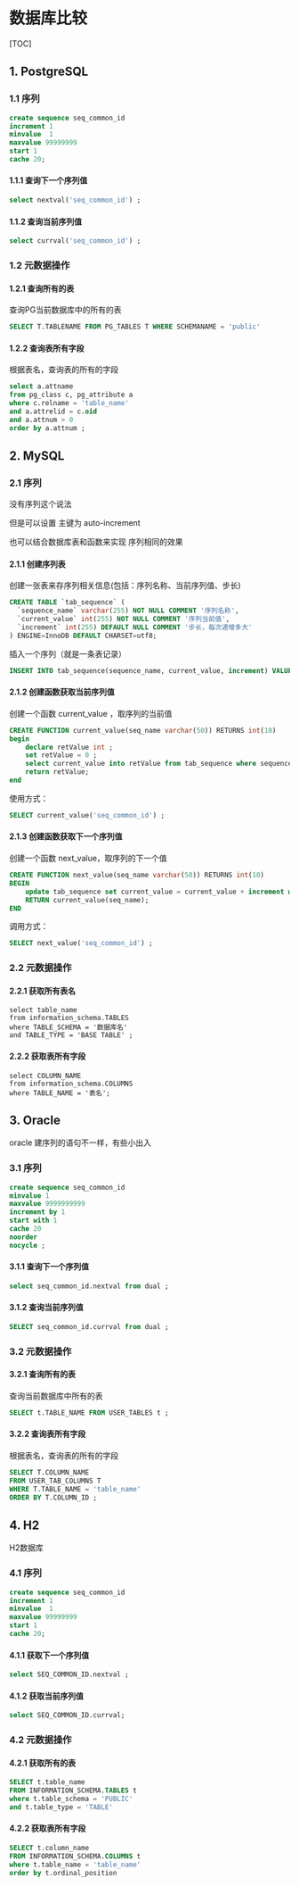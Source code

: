 # 数据库比较





[TOC]











## 1. PostgreSQL



### 1.1 序列

~~~sql
create sequence seq_common_id
increment 1
minvalue  1
maxvalue 99999999
start 1
cache 20;
~~~



#### 1.1.1 查询下一个序列值

~~~sql
select nextval('seq_common_id') ;
~~~



#### 1.1.2 查询当前序列值

~~~sql
select currval('seq_common_id') ;
~~~





### 1.2 元数据操作



#### 1.2.1 查询所有的表



查询PG当前数据库中的所有的表

~~~sql
SELECT T.TABLENAME FROM PG_TABLES T WHERE SCHEMANAME = 'public' 
~~~





#### 1.2.2 查询表所有字段



根据表名，查询表的所有的字段

~~~sql
select a.attname 
from pg_class c, pg_attribute a 
where c.relname = 'table_name' 
and a.attrelid = c.oid 
and a.attnum > 0 
order by a.attnum ;
~~~









## 2. MySQL



### 2.1 序列



没有序列这个说法

但是可以设置 主键为  auto-increment



也可以结合数据库表和函数来实现 序列相同的效果



#### 2.1.1 创建序列表



创建一张表来存序列相关信息(包括：序列名称、当前序列值、步长)

~~~sql
CREATE TABLE `tab_sequence` (
  `sequence_name` varchar(255) NOT NULL COMMENT '序列名称',
  `current_value` int(255) NOT NULL COMMENT '序列当前值',
  `increment` int(255) DEFAULT NULL COMMENT '步长，每次递增多大'
) ENGINE=InnoDB DEFAULT CHARSET=utf8;
~~~



插入一个序列（就是一条表记录）

~~~sql
INSERT INTO tab_sequence(sequence_name, current_value, increment) VALUES ('seq_common_id', 0, 1);
~~~







#### 2.1.2 创建函数获取当前序列值



创建一个函数 current_value ，取序列的当前值

~~~sql
CREATE FUNCTION current_value(seq_name varchar(50)) RETURNS int(10)
begin
	declare retValue int ;
	set retValue = 0 ;
	select current_value into retValue from tab_sequence where sequence_name = seq_name ;
	return retValue;
end
~~~



使用方式：

~~~sql
SELECT current_value('seq_common_id') ;
~~~





#### 2.1.3 创建函数获取下一个序列值



创建一个函数 next_value，取序列的下一个值

~~~sql
CREATE FUNCTION next_value(seq_name varchar(50)) RETURNS int(10)
BEGIN
	update tab_sequence set current_value = current_value + increment where sequence_name = seq_name ;
	RETURN current_value(seq_name);
END
~~~



调用方式：

~~~sql
SELECT next_value('seq_common_id') ;
~~~







### 2.2 元数据操作



#### 2.2.1 获取所有表名



~~~mysql
select table_name 
from information_schema.TABLES 
where TABLE_SCHEMA = '数据库名' 
and TABLE_TYPE = 'BASE TABLE' ;
~~~



#### 2.2.2 获取表所有字段



~~~mysql
select COLUMN_NAME 
from information_schema.COLUMNS 
where TABLE_NAME = '表名';
~~~









## 3. Oracle



oracle 建序列的语句不一样，有些小出入



### 3.1 序列

~~~sql
create sequence seq_common_id
minvalue 1 
maxvalue 9999999999 
increment by 1 
start with 1 
cache 20 
noorder  
nocycle ;
~~~



#### 3.1.1 查询下一个序列值

~~~sql
select seq_common_id.nextval from dual ;
~~~





#### 3.1.2 查询当前序列值

~~~sql
SELECT seq_common_id.currval from dual ;
~~~





### 3.2 元数据操作



#### 3.2.1 查询所有的表



查询当前数据库中所有的表

~~~sql
SELECT t.TABLE_NAME FROM USER_TABLES t ;
~~~





#### 3.2.2 查询表所有字段



根据表名，查询表的所有的字段

~~~sql
SELECT T.COLUMN_NAME 
FROM USER_TAB_COLUMNS T 
WHERE T.TABLE_NAME = 'table_name' 
ORDER BY T.COLUMN_ID ;
~~~











## 4. H2



H2数据库



### 4.1 序列

~~~sql
create sequence seq_common_id
increment 1
minvalue  1
maxvalue 99999999
start 1
cache 20;
~~~





#### 4.1.1 获取下一个序列值

~~~sql
select SEQ_COMMON_ID.nextval ;
~~~





#### 4.1.2 获取当前序列值

~~~sql
select SEQ_COMMON_ID.currval;
~~~







### 4.2 元数据操作





#### 4.2.1 获取所有的表



~~~sql
SELECT t.table_name 
FROM INFORMATION_SCHEMA.TABLES t 
where t.table_schema = 'PUBLIC' 
and t.table_type = 'TABLE'
~~~



#### 4.2.2 获取表所有字段



~~~sql
SELECT t.column_name 
FROM INFORMATION_SCHEMA.COLUMNS t 
where t.table_name = 'table_name' 
order by t.ordinal_position
~~~





